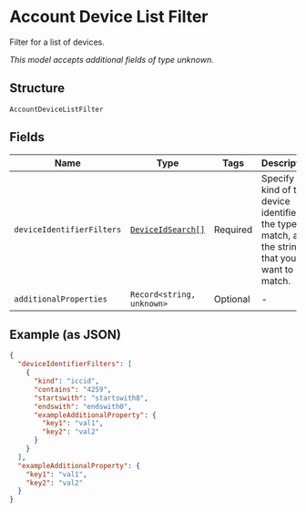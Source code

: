 
# Account Device List Filter

Filter for a list of devices.

*This model accepts additional fields of type unknown.*

## Structure

`AccountDeviceListFilter`

## Fields

| Name | Type | Tags | Description |
|  --- | --- | --- | --- |
| `deviceIdentifierFilters` | [`DeviceIdSearch[]`](../../doc/models/device-id-search.md) | Required | Specify the kind of the device identifier, the type of match, and the string that you want to match. |
| `additionalProperties` | `Record<string, unknown>` | Optional | - |

## Example (as JSON)

```json
{
  "deviceIdentifierFilters": [
    {
      "kind": "iccid",
      "contains": "4259",
      "startswith": "startswith8",
      "endswith": "endswith0",
      "exampleAdditionalProperty": {
        "key1": "val1",
        "key2": "val2"
      }
    }
  ],
  "exampleAdditionalProperty": {
    "key1": "val1",
    "key2": "val2"
  }
}
```


